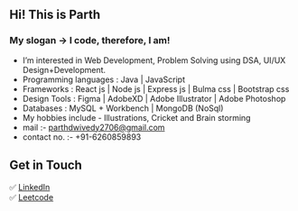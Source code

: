## Hi! This is Parth

### My slogan -> I code, therefore, I am!

-  I’m interested in Web Development, Problem Solving using DSA, UI/UX Design+Development.
-  Programming languages : Java | JavaScript
-  Frameworks : React js | Node js | Express js | Bulma css | Bootstrap css
-  Design Tools : Figma | AdobeXD | Adobe Illustrator | Adobe Photoshop
-  Databases : MySQL + Workbench | MongoDB (NoSql)
-  My hobbies include - Illustrations, Cricket and Brain storming
-  mail :- parthdwivedy2706@gmail.com
-  contact no. :- +91-6260859893

## Get in Touch
✅  [LinkedIn](www.linkedin.com/in/parthdwivedi2706) <br>
✅  [Leetcode](https://leetcode.com/parthdwivedy2706/)

